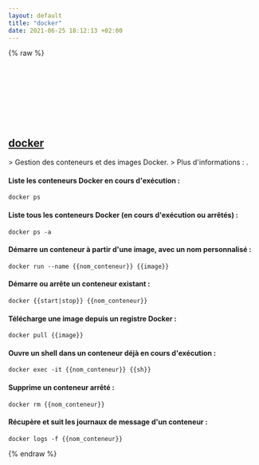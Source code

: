 ```yaml
---
layout: default
title: "docker"
date: 2021-06-25 18:12:13 +02:00
---
```

{% raw %}
<h2 id="docker">
  <a href="/fr/common/docker.html">docker</a> <a href="#docker"><svg class="icon">
    <use href="/assets/images/unicode_sprite.svg#link" />
  </svg></a>
</h2>
> Gestion des conteneurs et des images Docker.
> Plus d'informations : <https://docs.docker.com/engine/reference/commandline/cli/>.

#### Liste les conteneurs Docker en cours d'exécution :
```shell
docker ps
```
#### Liste tous les conteneurs Docker (en cours d'exécution ou arrêtés) :
```shell
docker ps -a
```
#### Démarre un conteneur à partir d'une image, avec un nom personnalisé :
```shell
docker run --name {{nom_conteneur}} {{image}}
```
#### Démarre ou arrête un conteneur existant :
```shell
docker {{start|stop}} {{nom_conteneur}}
```
#### Télécharge une image depuis un registre Docker :
```shell
docker pull {{image}}
```
#### Ouvre un shell dans un conteneur déjà en cours d'exécution :
```shell
docker exec -it {{nom_conteneur}} {{sh}}
```
#### Supprime un conteneur arrêté :
```shell
docker rm {{nom_conteneur}}
```
#### Récupère et suit les journaux de message d'un conteneur :
```shell
docker logs -f {{nom_conteneur}}
```
{% endraw %}